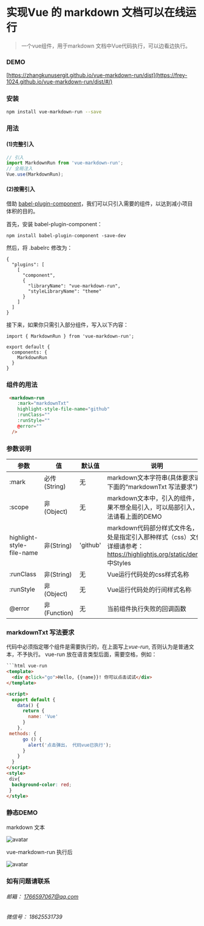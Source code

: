 # 实现Vue 的 markdown 文档可以在线运行

> 一个vue组件，用于markdown 文档中Vue代码执行，可以边看边执行。

### DEMO

[https://zhangkunusergit.github.io/vue-markdown-run/dist](https://frey-1024.github.io/vue-markdown-run/dist/#/)

### 安装

``` bash
npm install vue-markdown-run --save
```

### 用法
#### (1)完整引入

```javascript
// 引入
import MarkdownRun from 'vue-markdown-run';
// 全局注入
Vue.use(MarkdownRun);
```

#### (2)按需引入
借助 [babel-plugin-component](https://github.com/ElementUI/babel-plugin-component)，我们可以只引入需要的组件，以达到减小项目体积的目的。

首先，安装 babel-plugin-component：

```
npm install babel-plugin-component -save-dev
```

然后，将 .babelrc 修改为：

```
{
  "plugins": [
    [
      "component",
      {
        "libraryName": "vue-markdown-run",
        "styleLibraryName": "theme"
      }
    ]
  ]
}
```

接下来，如果你只需引入部分组件，写入以下内容：

```
import { MarkdownRun } from 'vue-markdown-run';

export default {
  components: {
    MarkdownRun
  }
}

```

### 组件的用法

```html
 <markdown-run
    :mark="markdownTxt"
    highlight-style-file-name="github"
    :runClass=""
    :runStyle=""
    @error=""
  />
```
### 参数说明

| 参数 | 值 | 默认值 | 说明 |
| ------ | ------ | ------ | ------ |
| :mark | 必传(String) | 无 | markdown文本字符串(具体要求请看下面的“markdownTxt 写法要求”) |
| :scope | 非(Object) | 无 | markdown文本中，引入的组件，如果不想全局引入，可以局部引入，用法请看上面的DEMO|
| highlight-style-file-name | 非(String) | 'github' | markdown代码部分样式文件名，此处是指定引入那种样式（css）文件 详细请参考：https://highlightjs.org/static/demo/ 中Styles |
| :runClass | 非(String) | 无 | Vue运行代码处的css样式名称 |
| :runStyle | 非(Object) | 无 | Vue运行代码处的行间样式名称 |
| @error | 非(Function) | 无 | 当前组件执行失败的回调函数 |

### markdownTxt 写法要求
代码中必须指定哪个组件是需要执行的，在上面写上*vue-run*, 否则认为是普通文本，不予执行。
vue-run 放在语言类型后面，需要空格，例如：

```html
```html vue-run
<template>
  <div @click="go">Hello, {{name}}! 你可以点击试试</div>
</template>

<script>
  export default {
    data() {
      return {
        name: 'Vue'
      }
    },
 methods: {
      go () {
        alert('点击弹出， 代码vue已执行');
      }
    }
  }
</script>
<style>
 div{
  background-color: red;
 }
</style>
```

### 静态DEMO
markdown 文本

![avatar](code.png)

vue-markdown-run 执行后

![avatar](preview.png)

### 如有问题请联系
###### 邮箱： 1766597067@qq.com
###### 微信号： 18625531739
